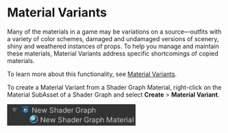 # Material Variants

Many of the materials in a game may be variations on a source&mdash;outfits with a variety of color schemes, damaged and undamaged versions of scenery, shiny and weathered instances of props. To help you manage and maintain these materials, Material Variants address specific shortcomings of copied materials.

To learn more about this functionality, see [Material Variants](https://docs.unity3d.com/Manual/materialvariant-landingpage.html).

To create a Material Variant from a Shader Graph Material, right-click on the Material SubAsset of a Shader Graph and select **Create** > **Material Variant**.

![](images/materialvariant-subasset.png)
